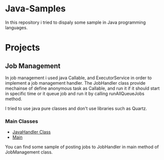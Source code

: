 # Java-Samples

In this repository i tried to dispaly some sample in Java programming languages.


# Projects

## Job Management

In job management i used java Callable, and ExecutorService in order to implement a job management handler.
The JobHandler class provide mechainse of define anonymous task as Callable, and run it if it should start in specific time or it queue job and run it by calling runAllQueueJobs method.

I tried to use java pure classes and don't use libraries such as Quartz.

### Main Classes
- [JavaHandler Class](Job-Management/src/main/java/com/sample/jobmanagement/JobHandler.java)
- [Main](Job-Management/src/main/java/com/sample/jobmanagement/JobManagement.java)


You can find some sample of posting jobs to JobHandler in main method of JobManagement class.
